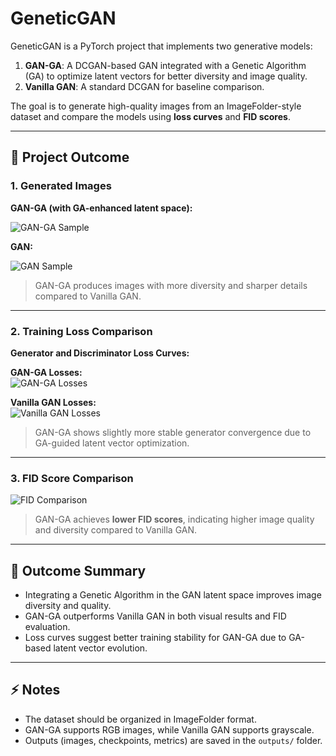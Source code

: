 # GeneticGAN

GeneticGAN is a PyTorch project that implements two generative models:

1. **GAN-GA**: A DCGAN-based GAN integrated with a Genetic Algorithm (GA) to optimize latent vectors for better diversity and image quality.
2. **Vanilla GAN**: A standard DCGAN for baseline comparison.

The goal is to generate high-quality images from an ImageFolder-style dataset and compare the models using **loss curves** and **FID scores**.

---

## 🔹 Project Outcome

### 1. Generated Images

**GAN-GA (with GA-enhanced latent space):**

![GAN-GA Sample](outputs/sample_gan_ga.png)

**GAN:**

![GAN Sample](outputs/sample_vanilla.png)

> GAN-GA produces images with more diversity and sharper details compared to Vanilla GAN.

---

### 2. Training Loss Comparison

**Generator and Discriminator Loss Curves:**

**GAN-GA Losses:**  
![GAN-GA Losses](gan_ga_losses.png)  

**Vanilla GAN Losses:**  
![Vanilla GAN Losses](gan_vanilla_losses.png)  

> GAN-GA shows slightly more stable generator convergence due to GA-guided latent vector optimization.

---

### 3. FID Score Comparison

![FID Comparison](fid_comparison.png)  

> GAN-GA achieves **lower FID scores**, indicating higher image quality and diversity compared to Vanilla GAN.

---

## 🔹 Outcome Summary

- Integrating a Genetic Algorithm in the GAN latent space improves image diversity and quality.  
- GAN-GA outperforms Vanilla GAN in both visual results and FID evaluation.  
- Loss curves suggest better training stability for GAN-GA due to GA-based latent vector evolution.

---

## ⚡ Notes

- The dataset should be organized in ImageFolder format.  
- GAN-GA supports RGB images, while Vanilla GAN supports grayscale.  
- Outputs (images, checkpoints, metrics) are saved in the `outputs/` folder.  
